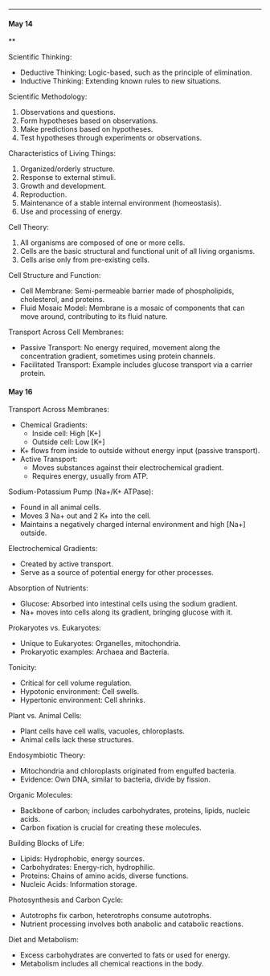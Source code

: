 ***
#### May 14
**

Scientific Thinking:
- Deductive Thinking: Logic-based, such as the principle of elimination.
- Inductive Thinking: Extending known rules to new situations.

Scientific Methodology:
1. Observations and questions.
2. Form hypotheses based on observations.
3. Make predictions based on hypotheses.
4. Test hypotheses through experiments or observations.

Characteristics of Living Things:
1. Organized/orderly structure.
2. Response to external stimuli.
3. Growth and development.
4. Reproduction.
5. Maintenance of a stable internal environment (homeostasis).
6. Use and processing of energy.

Cell Theory:
1. All organisms are composed of one or more cells.
2. Cells are the basic structural and functional unit of all living organisms.
3. Cells arise only from pre-existing cells.
    

Cell Structure and Function:
- Cell Membrane: Semi-permeable barrier made of phospholipids, cholesterol, and proteins.
- Fluid Mosaic Model: Membrane is a mosaic of components that can move around, contributing to its fluid nature.
    

Transport Across Cell Membranes:

- Passive Transport: No energy required, movement along the concentration gradient, sometimes using protein channels.
- Facilitated Transport: Example includes glucose transport via a carrier protein.
    

  
#### May 16
Transport Across Membranes:
- Chemical Gradients:
	- Inside cell: High [K+]
	- Outside cell: Low [K+]
- K+ flows from inside to outside without energy input (passive transport).
- Active Transport:
	- Moves substances against their electrochemical gradient.
	- Requires energy, usually from ATP.
    

Sodium-Potassium Pump (Na+/K+ ATPase):
- Found in all animal cells.
- Moves 3 Na+ out and 2 K+ into the cell.
- Maintains a negatively charged internal environment and high [Na+] outside.

Electrochemical Gradients:
- Created by active transport.
- Serve as a source of potential energy for other processes.

Absorption of Nutrients:
- Glucose: Absorbed into intestinal cells using the sodium gradient.
- Na+ moves into cells along its gradient, bringing glucose with it.

Prokaryotes vs. Eukaryotes:
- Unique to Eukaryotes: Organelles, mitochondria.
- Prokaryotic examples: Archaea and Bacteria.

Tonicity:
- Critical for cell volume regulation.
- Hypotonic environment: Cell swells.
- Hypertonic environment: Cell shrinks.

Plant vs. Animal Cells:
- Plant cells have cell walls, vacuoles, chloroplasts.
- Animal cells lack these structures.

Endosymbiotic Theory:
- Mitochondria and chloroplasts originated from engulfed bacteria.
- Evidence: Own DNA, similar to bacteria, divide by fission.

Organic Molecules:
- Backbone of carbon; includes carbohydrates, proteins, lipids, nucleic acids.
- Carbon fixation is crucial for creating these molecules.

Building Blocks of Life:
- Lipids: Hydrophobic, energy sources.
- Carbohydrates: Energy-rich, hydrophilic.
- Proteins: Chains of amino acids, diverse functions.
- Nucleic Acids: Information storage.

Photosynthesis and Carbon Cycle:
- Autotrophs fix carbon, heterotrophs consume autotrophs.
- Nutrient processing involves both anabolic and catabolic reactions.

Diet and Metabolism:
- Excess carbohydrates are converted to fats or used for energy.
- Metabolism includes all chemical reactions in the body.
